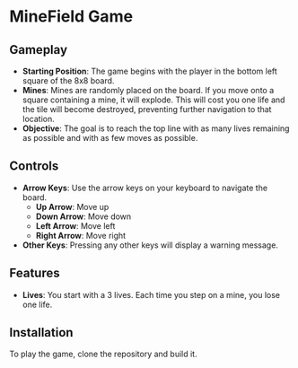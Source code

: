 # MineField Game

## Gameplay

- **Starting Position**: The game begins with the player in the bottom left square of the 8x8 board.
- **Mines**: Mines are randomly placed on the board. If you move onto a square containing a mine, it will explode. This will cost you one life and the tile will become destroyed, preventing further navigation to that location.
- **Objective**: The goal is to reach the top line with as many lives remaining as possible and with as few moves as possible.

## Controls

- **Arrow Keys**: Use the arrow keys on your keyboard to navigate the board.
  - **Up Arrow**: Move up
  - **Down Arrow**: Move down
  - **Left Arrow**: Move left
  - **Right Arrow**: Move right
- **Other Keys**: Pressing any other keys will display a warning message.

## Features

- **Lives**: You start with a 3 lives. Each time you step on a mine, you lose one life.

## Installation

To play the game, clone the repository and build it.